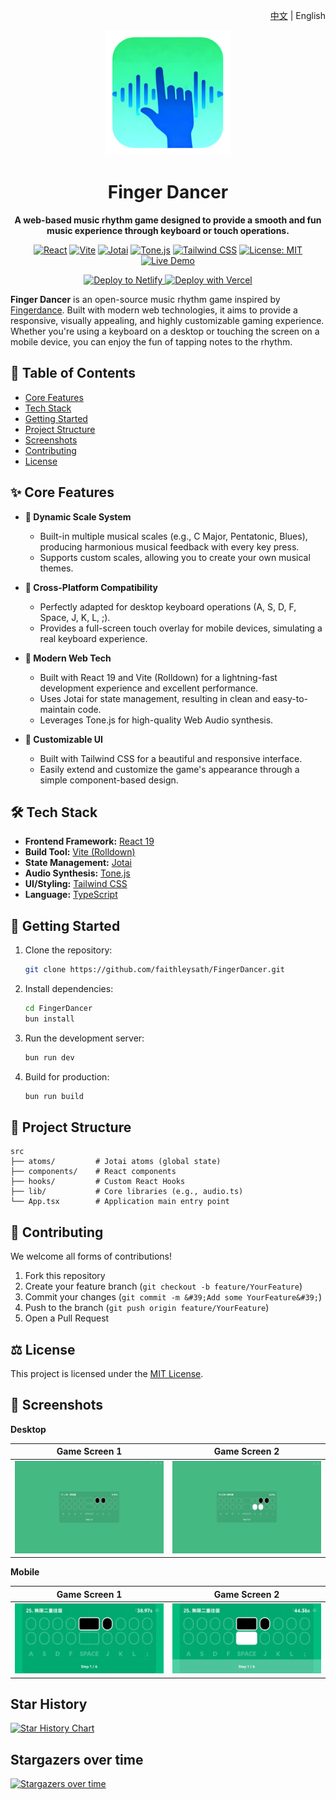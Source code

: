 <div align="right">

[中文](./README.md) | English

</div>

<div align="center">

<img src="./public/logo.png" alt="Finger Dancer Logo" width="200" />

# Finger Dancer

**A web-based music rhythm game designed to provide a smooth and fun music experience through keyboard or touch operations.**

</div>

<div align="center">

[![React](https://img.shields.io/badge/React-19-61DAFB?logo=react)](https://reactjs.org/)
[![Vite](https://img.shields.io/badge/Vite-Rolldown-646CFF?logo=vite)](https://vitejs.dev/)
[![Jotai](https://img.shields.io/badge/Jotai-2-black?logo=jotai)](https://jotai.org/)
[![Tone.js](https://img.shields.io/badge/Tone.js-15-F9A825?logo=javascript)](https://tonejs.github.io/)
[![Tailwind CSS](https://img.shields.io/badge/Tailwind_CSS-4-38B2AC?logo=tailwind-css)](https://tailwindcss.com/)
[![License: MIT](https://img.shields.io/badge/License-MIT-yellow.svg)](https://opensource.org/licenses/MIT)
[![Live Demo](https://img.shields.io/badge/Live-Demo-brightgreen)](http://fd.isok.dev)

<div align="center">
  <a href="https://app.netlify.com/start/deploy?repository=https%3A%2F%2Fgithub.com%2Ffaithleysath%2FFingerDancer">
    <img src="https://www.netlify.com/img/deploy/button.svg" alt="Deploy to Netlify" height="30">
  </a>
  <a href="https://vercel.com/new/clone?repository-url=https%3A%2F%2Fgithub.com%2Ffaithleysath%2FFingerDancer">
    <img src="https://vercel.com/button" alt="Deploy with Vercel" height="30">
  </a>
</div>

</div>

**Finger Dancer** is an open-source music rhythm game inspired by [Fingerdance](https://store.steampowered.com/app/3633450/Fingerdance/). Built with modern web technologies, it aims to provide a responsive, visually appealing, and highly customizable gaming experience. Whether you&#39;re using a keyboard on a desktop or touching the screen on a mobile device, you can enjoy the fun of tapping notes to the rhythm.

## 📖 Table of Contents

* [Core Features](#-core-features)
* [Tech Stack](#-tech-stack)
* [Getting Started](#-getting-started)
* [Project Structure](#-project-structure)
* [Screenshots](#-screenshots)
* [Contributing](#-contributing)
* [License](#-license)

## ✨ Core Features

*   **🎹 Dynamic Scale System**
    *   Built-in multiple musical scales (e.g., C Major, Pentatonic, Blues), producing harmonious musical feedback with every key press.
    *   Supports custom scales, allowing you to create your own musical themes.

*   **📱 Cross-Platform Compatibility**
    *   Perfectly adapted for desktop keyboard operations (A, S, D, F, Space, J, K, L, ;).
    *   Provides a full-screen touch overlay for mobile devices, simulating a real keyboard experience.

*   **🚀 Modern Web Tech**
    *   Built with React 19 and Vite (Rolldown) for a lightning-fast development experience and excellent performance.
    *   Uses Jotai for state management, resulting in clean and easy-to-maintain code.
    *   Leverages Tone.js for high-quality Web Audio synthesis.

*   **🎨 Customizable UI**
    *   Built with Tailwind CSS for a beautiful and responsive interface.
    *   Easily extend and customize the game&#39;s appearance through a simple component-based design.

## 🛠️ Tech Stack

*   **Frontend Framework:** [React 19](https://reactjs.org/)
*   **Build Tool:** [Vite (Rolldown)](https://vitejs.dev/)
*   **State Management:** [Jotai](https://jotai.org/)
*   **Audio Synthesis:** [Tone.js](https://tonejs.github.io/)
*   **UI/Styling:** [Tailwind CSS](https://tailwindcss.com/)
*   **Language:** [TypeScript](https://www.typescriptlang.org/)

## 🚀 Getting Started

1.  Clone the repository:
    ```bash
    git clone https://github.com/faithleysath/FingerDancer.git
    ```
2.  Install dependencies:
    ```bash
    cd FingerDancer
    bun install
    ```
3.  Run the development server:
    ```bash
    bun run dev
    ```
4.  Build for production:
    ```bash
    bun run build
    ```

## 📂 Project Structure

```
src
├── atoms/         # Jotai atoms (global state)
├── components/    # React components
├── hooks/         # Custom React Hooks
├── lib/           # Core libraries (e.g., audio.ts)
└── App.tsx        # Application main entry point
```

## 🤝 Contributing

We welcome all forms of contributions!

1.  Fork this repository
2.  Create your feature branch (`git checkout -b feature/YourFeature`)
3.  Commit your changes (`git commit -m &#39;Add some YourFeature&#39;`)
4.  Push to the branch (`git push origin feature/YourFeature`)
5.  Open a Pull Request

## ⚖️ License

This project is licensed under the [MIT License](https://opensource.org/licenses/MIT).

## 📸 Screenshots

**Desktop**

| Game Screen 1 | Game Screen 2 |
| :---: | :---: |
| <img src="./screenshots/GameScreen1.png" alt="Game Screen on Desktop" width="100%"/> | <img src="./screenshots/GameScreen2.png" alt="Game Screen on Desktop 2" width="100%"/> |

**Mobile**

| Game Screen 1 | Game Screen 2 |
| :---: | :---: |
| <img src="./screenshots/MobileGameScreen1.png" alt="Game Screen on Mobile" width="100%"/> | <img src="./screenshots/MobileGameScreen2.png" alt="Game Screen on Mobile 2" width="100%"/> |

## Star History

[![Star History Chart](https://app.repohistory.com/api/svg?repo=faithleysath/FingerDancer&type=Date&background=FFFFFF&color=f86262)](https://app.repohistory.com/star-history)

## Stargazers over time

[![Stargazers over time](https://starchart.cc/faithleysath/FingerDancer.svg?background=%23FFFFFF&axis=%23333333&line=%23e76060)](https://starchart.cc/faithleysath/FingerDancer)
